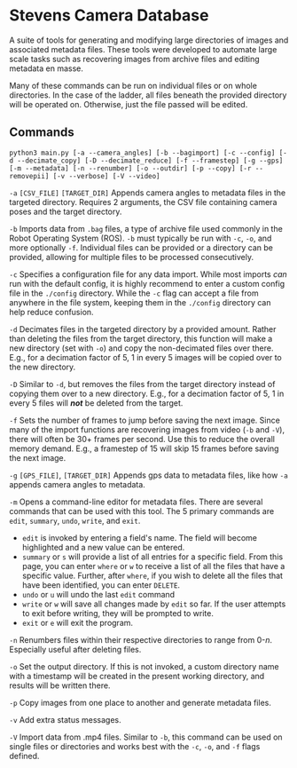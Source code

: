 # Stevens Camera Database
A suite of tools for generating and modifying large directories of images and associated metadata files. These tools were developed to automate large scale tasks such as recovering images from archive files and editing metadata en masse.

Many of these commands can be run on individual files or on whole directories. In the case of the ladder, all files beneath the provided directory will be operated on. Otherwise, just the file passed will be edited.

## Commands

`python3 main.py [-a --camera_angles] [-b --bagimport] [-c --config] [-d --decimate_copy] [-D --decimate_reduce] [-f --framestep] [-g --gps] [-m --metadata] [-n --renumber] [-o --outdir] [-p --copy] [-r --removepii] [-v --verbose] [-V --video]`

`-a` `[CSV_FILE]` `[TARGET_DIR]` Appends camera angles to metadata files in the targeted directory. Requires 2 arguments, the CSV file containing camera poses and the target directory.

`-b` Imports data from `.bag` files, a type of archive file used commonly in the Robot Operating System (ROS). `-b` must typically be run with `-c`, `-o`, and more optionally `-f`. Individual files can be provided or a directory can be provided, allowing for multiple files to be processed consecutively.

`-c` Specifies a configuration file for any data import. While most imports *can* run with the default config, it is highly recommend to enter a custom config file in the `./config` directory. While the `-c` flag can accept a file from anywhere in the file system, keeping them in the `./config` directory can help reduce confusion.

`-d` Decimates files in the targeted directory by a provided amount. Rather than deleting the files from the target directory, this function will make a new directory (set with `-o`) and copy the non-decimated files over there. E.g., for a decimation factor of 5, 1 in every 5 images will be copied over to the new directory. 

`-D` Similar to `-d`, but removes the files from the target directory instead of copying them over to a new directory. E.g., for a decimation factor of 5, 1 in every 5 files will ***not*** be deleted from the target.

`-f` Sets the number of frames to jump before saving the next image. Since many of the import functions are recovering images from video (`-b` and `-V`), there will often be 30+ frames per second. Use this to reduce the overall memory demand. E.g., a framestep of 15 will skip 15 frames before saving the next image.

`-g` `[GPS_FILE]`, `[TARGET_DIR]` Appends gps data to metadata files, like how `-a` appends camera angles to metadata. 

`-m` Opens a command-line editor for metadata files. There are several commands that can be used with this tool. The 5 primary commands are `edit`, `summary`, `undo`, `write`, and `exit`.
- `edit` is invoked by entering a field's name. The field will become highlighted and a new value can be entered.
- `summary` or `s` will provide a list of all entries for a specific field. From this page, you can enter `where` or `w` to receive a list of all the files that have a specific value. Further, after `where`, if you wish to delete all the files that have been identified, you can enter `DELETE`.
- `undo` or `u` will undo the last `edit` command
- `write` or `w` will save all changes made by `edit` so far. If the user attempts to exit before writing, they will be prompted to write.
- `exit` or `e` will exit the program.

`-n` Renumbers files within their respective directories to range from 0-*n*. Especially useful after deleting files.

`-o` Set the output directory. If this is not invoked, a custom directory name with a timestamp will be created in the present working directory, and results will be written there.

`-p` Copy images from one place to another and generate metadata files.

`-v` Add extra status messages.

`-V` Import data from .mp4 files. Similar to `-b`, this command can be used on single files or directories and works best with the `-c`, `-o`, and `-f` flags defined.

